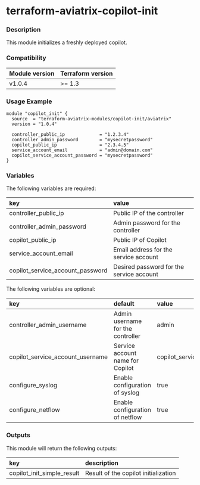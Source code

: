# terraform-aviatrix-copilot-init

### Description
This module initializes a freshly deployed copilot.

### Compatibility
Module version | Terraform version
:--- | :---
v1.0.4 | >= 1.3

### Usage Example
```hcl
module "copilot_init" {
  source  = "terraform-aviatrix-modules/copilot-init/aviatrix"
  version = "1.0.4"

  controller_public_ip             = "1.2.3.4"
  controller_admin_password        = "mysecretpassword"
  copilot_public_ip                = "2.3.4.5"
  service_account_email            = "admin@domain.com"
  copilot_service_account_password = "mysecretpassword"
}
```

### Variables
The following variables are required:

key | value
:--- | :---
controller_public_ip | Public IP of the controller
controller_admin_password | Admin password for the controller
copilot_public_ip | Public IP of Copilot
service_account_email | Email address for the service account
copilot_service_account_password | Desired password for the service account

The following variables are optional:

key | default | value 
:---|:---|:---
controller_admin_username | Admin username for the controller | admin
copilot_service_account_username | Service account name for Copilot | copilot_service_account
configure_syslog | Enable configuration of syslog | true
configure_netflow | Enable configuration of netflow | true

### Outputs
This module will return the following outputs:

key | description
:---|:---
copilot_init_simple_result | Result of the copilot initialization
